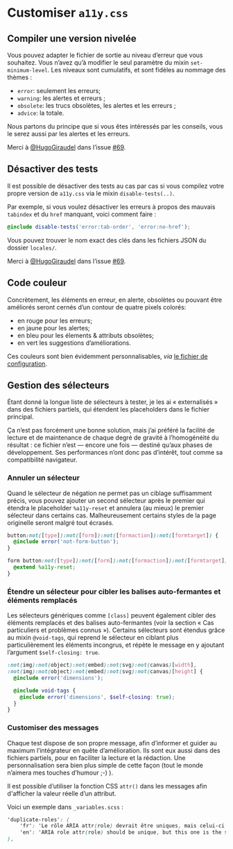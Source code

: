 Customiser `a11y.css`
=====================

## Compiler une version nivelée

Vous pouvez adapter le fichier de sortie au niveau d’erreur que vous souhaitez. Vous n’avez qu’à modifier le seul paramètre du mixin `set-minimum-level`. Les niveaux sont cumulatifs, et sont fidèles au nommage des thèmes :
* `error`: seulement les erreurs;
* `warning`: les alertes et erreurs ;
* `obsolete`: les trucs obsolètes, les alertes et les erreurs ;
* `advice`: la totale.

Nous partons du principe que si vous êtes intéressés par les conseils, vous le serez aussi par les alertes et les erreurs.

Merci à [@HugoGiraudel](https://twitter.com/HugoGiraudel) dans l’issue [#69](https://github.com/ffoodd/a11y.css/issues/69).

## Désactiver des tests

Il est possible de désactiver des tests au cas par cas si vous compilez votre propre version de `a11y.css` via le mixin `disable-tests(..)`.

Par exemple, si vous voulez désactiver les erreurs à propos des mauvais `tabindex` et du `href` manquant, voici comment faire :

```scss
@include disable-tests('error:tab-order', 'error:no-href');
```

Vous pouvez trouver le nom exact des clés dans les fichiers JSON du dossier `locales/`.

Merci à [@HugoGiraudel](https://twitter.com/HugoGiraudel) dans l’issue [#69](https://github.com/ffoodd/a11y.css/issues/113).

## Code couleur

Concrètement, les éléments en erreur, en alerte, obsolètes ou pouvant être améliorés seront cernés d’un contour de quatre pixels colorés:
* en rouge pour les erreurs;
* en jaune pour les alertes;
* en bleu pour les élements & attributs obsolètes;
* en vert les suggestions d’améliorations.

Ces couleurs sont bien évidemment personnalisables, *via* [le fichier de configuration](https://github.com/ffoodd/a11y.css/blob/master/sass/utils/_variables.scss#L333).

## Gestion des sélecteurs

Étant donné la longue liste de sélecteurs à tester, je les ai « externalisés » dans des fichiers partiels, qui étendent les placeholders dans le fichier principal.

Ça n’est pas forcément une bonne solution, mais j’ai préféré la facilité de lecture et de maintenance de chaque degré de gravité à l’homogénéité du résultat : ce fichier n’est — encore une fois — destiné qu’aux phases de développement. Ses performances n’ont donc pas d’intérêt, tout comme sa compatibilité navigateur.

### Annuler un sélecteur

Quand le sélecteur de négation ne permet pas un ciblage suffisamment précis, vous pouvez ajouter un second sélecteur après le premier qui étendra le placeholder `%a11y-reset` et annulera (au mieux) le premier sélecteur dans certains cas. Malheureusement certains styles de la page originelle seront malgré tout écrasés.

```scss
button:not([type]):not([form]):not([formaction]):not([formtarget]) {
  @include error('not-form-button');
}

form button:not([type]):not([form]):not([formaction]):not([formtarget]) {
  @extend %a11y-reset;
}
```

### Étendre un sélecteur pour cibler les balises auto-fermantes et éléments remplacés

Les sélecteurs génériques comme `[class]` peuvent également cibler des éléments remplacés et des balises auto-fermantes (voir la section « Cas particuliers et problèmes connus »). Certains sélecteurs sont étendus grâce au mixin `@void-tags`, qui reprend le sélecteur en ciblant plus particulièrement les éléments incongrus, et répète le message en y ajoutant l’argument `$self-closing: true`.

```scss
:not(img):not(object):not(embed):not(svg):not(canvas)[width],
:not(img):not(object):not(embed):not(svg):not(canvas)[height] {
  @include error('dimensions');

  @include void-tags {
    @include error('dimensions', $self-closing: true);
  }
}
```

### Customiser des messages

Chaque test dispose de son propre message, afin d’informer et guider au maximum l’intégrateur en quête d’amélioration. Ils sont eux aussi dans des fichiers partiels, pour en faciliter la lecture et la rédaction. Une personnalisation sera bien plus simple de cette façon (tout le monde n’aimera mes touches d’humour ;-) ).

Il est possible d’utiliser la fonction CSS `attr()` dans les messages afin d'afficher la valeur réelle d’un attribut.

Voici un exemple dans `_variables.scss` :

```scss
'duplicate-roles': (
    'fr': 'Le rôle ARIA attr(role) devrait être uniques, mais celui-ci est le deuxième dans la page !',
    'en': 'ARIA role attr(role) should be unique, but this one is the second!'
),
```
